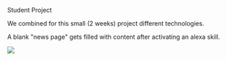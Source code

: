 Student Project 

We combined for this small (2 weeks) project different technologies. 

A blank "news page" gets filled with content after activating an alexa skill. 

<img src="https://imgur.com/a/TPXGKip" />

